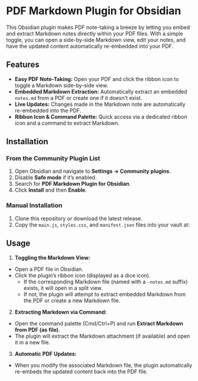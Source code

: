 # PDF Markdown Plugin for Obsidian

This Obsidian plugin makes PDF note-taking a breeze by letting you embed and extract Markdown notes directly within your PDF files. With a simple toggle, you can open a side-by-side Markdown view, edit your notes, and have the updated content automatically re-embedded into your PDF.

## Features

- **Easy PDF Note-Taking:** Open your PDF and click the ribbon icon to toggle a Markdown side-by-side view.
- **Embedded Markdown Extraction:** Automatically extract an embedded `notes.md` from a PDF or create one if it doesn't exist.
- **Live Updates:** Changes made in the Markdown note are automatically re-embedded into the PDF.
- **Ribbon Icon & Command Palette:** Quick access via a dedicated ribbon icon and a command to extract Markdown.

## Installation

### From the Community Plugin List
1. Open Obsidian and navigate to **Settings → Community plugins**.
2. Disable **Safe mode** if it’s enabled.
3. Search for **PDF Markdown Plugin for Obsidian**.
4. Click **Install** and then **Enable**.

### Manual Installation
1. Clone this repository or download the latest release.
2. Copy the `main.js`, `styles.css`, and `manifest.json` files into your vault at:

## Usage

1. **Toggling the Markdown View:**
- Open a PDF file in Obsidian.
- Click the plugin’s ribbon icon (displayed as a dice icon).  
  - If the corresponding Markdown file (named with a `-notes.md` suffix) exists, it will open in a split view.
  - If not, the plugin will attempt to extract embedded Markdown from the PDF or create a new Markdown file.
2. **Extracting Markdown via Command:**
- Open the command palette (Cmd/Ctrl+P) and run **Extract Markdown from PDF (as file)**.
- The plugin will extract the Markdown attachment (if available) and open it in a new file.
3. **Automatic PDF Updates:**
- When you modify the associated Markdown file, the plugin automatically re-embeds the updated content back into the PDF file.
